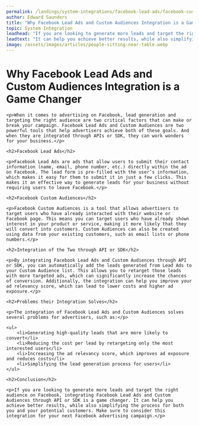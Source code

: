 ```yaml
---
permalink: /landings/system-integrations/facebook-lead-ads/facebook-custom-audiences
author: Edward Saunders
title: "Why Facebook Lead Ads and Custom Audiences Integration is a Game Changer"
topic: System Integration
leadhead: "If you are looking to generate more leads and target the right audience on Facebook, integrating Facebook Lead Ads and Custom Audiences through API or SDK is a game changer"
leadtext: "It can help you achieve better results, while also simplifying the process for both you and your potential customers. Make sure to consider this integration for your next Facebook advertising campaign."
image: /assets/images/articles/people-sitting-near-table.webp
---
```

<div class="arttext">
	<h1>Why Facebook Lead Ads and Custom Audiences Integration is a Game Changer</h1>

	<p>When it comes to advertising on Facebook, lead generation and targeting the right audience are two critical factors that can make or break your campaign. Facebook Lead Ads and Custom Audiences are two powerful tools that help advertisers achieve both of these goals. And when they are integrated through APIs or SDK, they can work wonders for your business.</p>

	<h2>Facebook Lead Ads</h2>
	
	<p>Facebook Lead Ads are ads that allow users to submit their contact information (name, email, phone number, etc.) directly within the ad on Facebook. The lead form is pre-filled with the user’s information, which makes it easy for them to submit it in just a few clicks. This makes it an effective way to generate leads for your business without requiring users to leave Facebook.</p>

	<h2>Facebook Custom Audiences</h2>

	<p>Facebook Custom Audiences is a tool that allows advertisers to target users who have already interacted with their website or Facebook page. This means you can target users who have already shown interest in your product or service, making it more likely that they will convert into customers. Custom Audiences can also be created using data from your existing customers, such as email lists or phone numbers.</p>

	<h2>Integration of the Two through API or SDK</h2>

	<p>By integrating Facebook Lead Ads and Custom Audiences through API or SDK, you can automatically add the leads generated from Lead Ads to your Custom Audience list. This allows you to retarget those leads with more targeted ads, which can significantly increase the chances of conversion. Additionally, the integration can help you improve your ad relevancy score, which can lead to lower costs and higher ad exposure.</p>

	<h2>Problems their Integration Solves</h2>

	<p>The integration of Facebook Lead Ads and Custom Audiences solves several problems for advertisers, such as:</p>

	<ul>
		<li>Generating high-quality leads that are more likely to convert</li>
		<li>Reducing the cost per lead by retargeting only the most interested users</li>
		<li>Increasing the ad relevancy score, which improves ad exposure and reduces costs</li>
		<li>Simplifying the lead generation process for users</li>
	</ul>

	<h2>Conclusion</h2>

	<p>If you are looking to generate more leads and target the right audience on Facebook, integrating Facebook Lead Ads and Custom Audiences through API or SDK is a game changer. It can help you achieve better results, while also simplifying the process for both you and your potential customers. Make sure to consider this integration for your next Facebook advertising campaign.</p>

</div>
